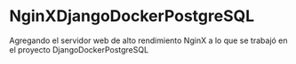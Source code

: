 # NginXDjangoDockerPostgreSQL
Agregando el servidor web de alto rendimiento NginX a lo que se trabajó en el proyecto DjangoDockerPostgreSQL
